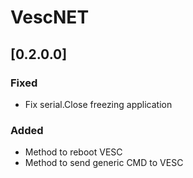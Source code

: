 # VescNET

## [0.2.0.0]

### Fixed
 - Fix serial.Close freezing application

### Added
 - Method to reboot VESC
 - Method to send generic CMD to VESC 